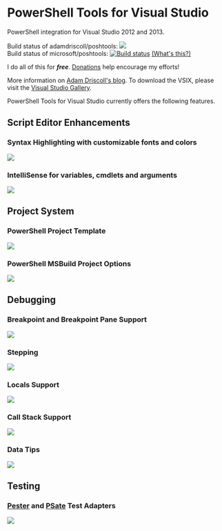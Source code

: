 PowerShell Tools for Visual Studio
===========

PowerShell integration for Visual Studio 2012 and 2013. 

Build status of adamdriscoll/poshtools: <a href="https://ci.appveyor.com/project/adamdriscoll/poshtools/branch/dev"><img src="https://ci.appveyor.com/api/projects/status/h9gfrh1xots5tg2y/branch/dev?svg=true"/></a><br/>
Build status of microsoft/poshtools: [![Build status](https://ci.appveyor.com/api/projects/status/j31jw35kql84gxxm/branch/dev?svg=true)](https://ci.appveyor.com/project/PoshTools-MSFT/poshtools/branch/dev) [(What's this?)](https://github.com/adamdriscoll/poshtools/wiki/What's-with-the-Microsoft-fork%3F)

I do all of this for <b><i>free</i></b>. <a href='https://www.paypal.com/cgi-bin/webscr?cmd=_s-xclick&hosted_button_id=2XL93PX3R3TJL'>Donations</a> help encourage my efforts!

More information on <a href="http://csharpening.net/?p=1697">Adam Driscoll's blog</a>. To download the VSIX, please visit the <a href="http://visualstudiogallery.msdn.microsoft.com/c9eb3ba8-0c59-4944-9a62-6eee37294597">Visual Studio Gallery</a>. 

PowerShell Tools for Visual Studio currently offers the following features. 

<h2>Script Editor Enhancements</h2>

<h3>Syntax Highlighting with customizable fonts and colors</h3>

<img src="http://i.imgur.com/1B6Xxfx.png"/>

<h3>IntelliSense for variables, cmdlets and arguments</h3>

<img src="http://i.imgur.com/UDJdql2.png"/>

<h2>Project System</h2>

<h3>PowerShell Project Template</h3>

<img src="http://i.imgur.com/F7Do3ad.png"/>

<h3>PowerShell MSBuild Project Options</h3>

<img src="http://i.imgur.com/MipNS6T.png"/>

<h2>Debugging</h2>

<h3>Breakpoint and Breakpoint Pane Support</h3>

<img src="http://i.imgur.com/hyG4766.png"/>

<h3>Stepping</h3>

<img src="http://i.imgur.com/zUr20Ke.png"/>

<h3>Locals Support</h3>

<img src="http://i.imgur.com/4vKQ4CG.png"/>

<h3>Call Stack Support</h3>

<img src="http://i.imgur.com/qa0iG0a.png"/>

<h3>Data Tips</h3>

<img src="http://i.imgur.com/BSmR7lE.png"/>

<h2>Testing</h2>

<h3><a href="https://github.com/pester/Pester">Pester</a> and <a href="https://github.com/jonwagner/PSate">PSate</a> Test Adapters</h3>

<img src="http://i.imgur.com/eAXaKHV.png"/>

